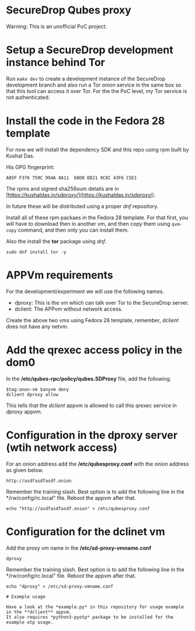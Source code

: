 # SecureDrop Qubes proxy

Warning: This is an unofficial PoC project.


# Setup a SecureDrop development instance behind Tor

Run `make dev` to create a development instance of the SecureDrop development branch
and also run a Tor onion service in the same box so that this tool can access it over
Tor. For the the PoC level, my Tor service is not authenticated.


# Install the code in the Fedora 28 template

For now we will install the dependency SDK and this repo using
rpm built by Kushal Das.

His GPG fingerprint: 

```
A85F F376 759C 994A 8A11  68D8 D821 9C8C 43F6 C5E1
```

The rpms and signed sha256sum details are in [https://kushaldas.in/sdproxy/](https://kushaldas.in/sdproxy/).

In future these will be distributed using a proper *dnf* repository.

Install all of these rpm packaes in the Fedora 28 template. For that first, you will have to download
then in another vm, and then copy them using `qvm-copy` command, and then only you can install them.

Also the install the **tor** package using *dnf*.

```
sudo dnf install tor -y
```


# APPVm requirements

For the development/experiment we will use the following names.

- dproxy: This is the vm which can talk over Tor to the SecureDrop server.
- dclient: The APPvm without network access.

Create the above two vms using Fedora 28 template, remember, *dclient* does
not have any netvm.

# Add the qrexec access policy in the dom0

In the **/etc/qubes-rpc/policy/qubes.SDProxy** file, add the following.

```
$tag:anon-vm $anyvm deny
dclient dproxy allow
```

This tells that the *dclient* appvm is allowed to call this qrexec service
in *dproxy* appvm.


# Configuration in the dproxy server (wtih network access)

For an onion address add the **/etc/qubesproxy.conf** with the onion address as
given below.

```
http://asdfasdfasdf.onion
```

Remember the training slash. Best option is to add the following line in the
*/rw/config/rc.local" file. Reboot the appvm after that.

```
echo "http://asdfasdfasdf.onion" > /etc/qubesproxy.conf
```



# Configuration for the dclinet vm

Add the proxy vm name in the **/etc/sd-proxy-vmname.conf**

```
dproxy
```

Remember the training slash. Best option is to add the following line in the
*/rw/config/rc.local" file. Reboot the appvm after that.

```
echo "dproxy" > /etc/sd-proxy-vmname.conf

# Example usage

Have a look at the *example.py* in this repository for usage example in the **dclient** appvm.
It also requires *python3-pyotp* package to be installed for the example otp usage.
